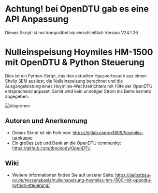 # Achtung! bei OpenDTU gab es eine API Anpassung

Dieses Skript ist nur kompatibel bis einschließlich Version V24.1.26 

# Nulleinspeisung Hoymiles HM-1500 mit OpenDTU & Python Steuerung

Dies ist ein Python-Skript, das den aktuellen Hausverbrauch aus einem Shelly 3EM ausliest, die Nulleinspeisung berechnet und die Ausgangsleistung eines Hoymiles-Wechselrichters mit Hilfe der OpenDTU entsprechend anpasst. Somit wird kein unnötiger Strom ins Betreibernetz abgegeben.

![diagramm](media/diagramm.jpg)

## Autoren und Anerkennung
- Dieses Skript ist ein Fork von: https://gitlab.com/p3605/hoymiles-tarnkappe
- Ein großes Lob und Dank an die OpenDTU community: https://github.com/tbnobody/OpenDTU

## Wiki
- Weitere Informationen finden Sie auf unserer Seite: https://selbstbau-pv.de/wissensbasis/nulleinspeisung-hoymiles-hm-1500-mit-opendtu-python-steuerung/
